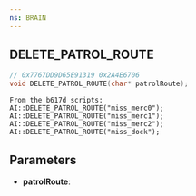 ```yaml
---
ns: BRAIN
---
```

## DELETE_PATROL_ROUTE

```c
// 0x7767DD9D65E91319 0x2A4E6706
void DELETE_PATROL_ROUTE(char* patrolRoute);
```

```
From the b617d scripts:  
AI::DELETE_PATROL_ROUTE("miss_merc0");  
AI::DELETE_PATROL_ROUTE("miss_merc1");  
AI::DELETE_PATROL_ROUTE("miss_merc2");  
AI::DELETE_PATROL_ROUTE("miss_dock");  
```

## Parameters
* **patrolRoute**: 

